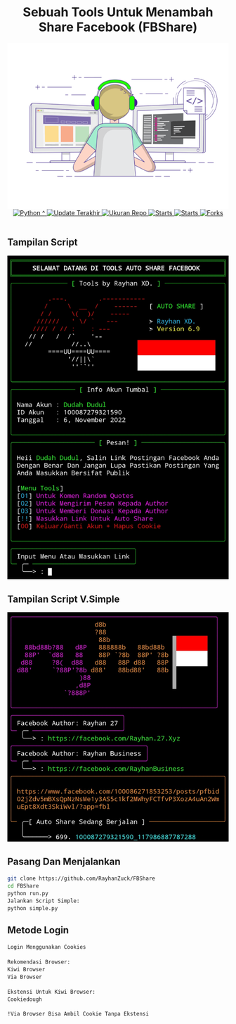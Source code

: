<h1 align="center"><b>Sebuah Tools Untuk Menambah Share Facebook (FBShare)</b></h1>

<div align="center">
  
  <img src="https://raw.githubusercontent.com/devSouvik/devSouvik/master/gif3.gif" style="display:block; margin:auto;" widht="1000"/>
 </a>
  <a href="https://github.com/RayhanZuck">
    <img alt="Python ^" src="https://img.shields.io/static/v1?label=Code&message=Python&color=brightgreen"/>
  </a>
  <a href="https://github.com/RayhanZuck">
    <img alt="Update Terakhir" src="https://img.shields.io/badge/Update-22 November-orange"/>
  </a>
   <a href="https://github.com/RayhanZuck">
    <img alt="Ukuran Repo" src="https://img.shields.io/badge/Ukuran%20Repository-2,30MB-blue"/>
  </a>
<a href="https://www.facebook.com/RayhanBusiness">
    <img alt="Starts" src="https://img.shields.io/badge/facebook:%20Rayhan%20Business-344E86?style=for-the-badge&logo=facebook&logoColor=white"/>
  </a>
  <a href="https://www.facebook.com/Rayhan.27.Xyz">
    <img alt="Starts" src="https://img.shields.io/badge/facebook:%20Rayhan%2027-344E86?style=for-the-badge&logo=facebook&logoColor=white"/>
  </a>
  <a href="https://github.com/RayhanZuck">
    <img alt="Forks" src="https://img.shields.io/badge/Github:%20RayhanZuck-lightgrey?style=for-the-badge&logo=github&logoColor=white"/>
  </a>
</div>
<br>

## Tampilan Script
<img src="https://raw.githubusercontent.com/RayhanZuck/FBShare/main/tampilan.jpg"></img></a>
## Tampilan Script V.Simple
<img src="https://raw.githubusercontent.com/RayhanZuck/FBShare/main/tampilan_simple.jpg"></img></a>
## Pasang Dan Menjalankan
```sh
git clone https://github.com/RayhanZuck/FBShare
cd FBShare
python run.py
Jalankan Script Simple:
python simple.py
```
## Metode Login
```sh
Login Menggunakan Cookies

Rekomendasi Browser:
Kiwi Browser
Via Browser

Ekstensi Untuk Kiwi Browser:
Cookiedough

!Via Browser Bisa Ambil Cookie Tanpa Ekstensi
```

